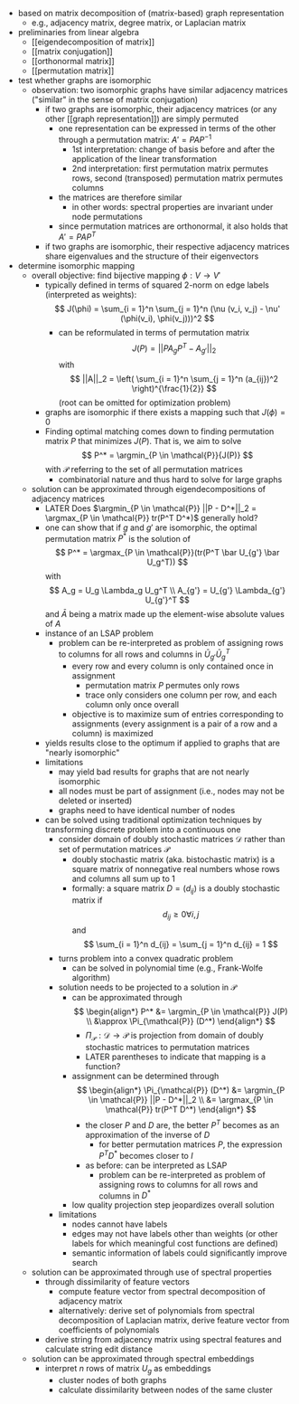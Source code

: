- based on matrix decomposition of (matrix-based) graph representation
	- e.g., adjacency matrix, degree matrix, or Laplacian matrix
- preliminaries from linear algebra
	- [[eigendecomposition of matrix]]
	- [[matrix conjugation]]
	- [[orthonormal matrix]]
	- [[permutation matrix]]
- test whether graphs are isomorphic
	- observation: two isomorphic graphs have similar adjacency matrices ("similar" in the sense of matrix conjugation)
		- if two graphs are isomorphic, their adjacency matrices (or any other [[graph representation]]) are simply permuted
			- one representation can be expressed in terms of the other through a permutation matrix: $A' = PAP^{-1}$
				- 1st interpretation: change of basis before and after the application of the linear transformation
				- 2nd interpretation: first permutation matrix permutes rows, second (transposed) permutation matrix permutes columns
			- the matrices are therefore similar
				- in other words: spectral properties are invariant under node permutations
			- since permutation matrices are orthonormal, it also holds that $A' = P A P^T$
		- if two graphs are isomorphic, their respective adjacency matrices share eigenvalues and the structure of their eigenvectors
- determine isomorphic mapping
	- overall objective: find bijective mapping $\phi: V \rightarrow V'$
		- typically defined in terms of squared 2-norm on edge labels (interpreted as weights): 
		  $$
		  J(\phi) = \sum_{i = 1}^n \sum_{j = 1}^n (\nu (v_i, v_j) - \nu' (\phi(v_i), \phi(v_j)))^2
		  $$
			- can be reformulated in terms of permutation matrix
			  $$
			  J(P) = ||P A_g P^T - A_{g'}||_2
			  $$
			  with 
			  $$
			  ||A||_2 = \left( \sum_{i = 1}^n \sum_{j = 1}^n (a_{ij})^2 \right)^{\frac{1}{2}}
			  $$
			  (root can be omitted for optimization problem)
		- graphs are isomorphic if there exists a mapping such that $J(\phi) = 0$
		- Finding optimal matching comes down to finding permutation matrix $P$ that minimizes $J(P)$. That is, we aim to solve
		  $$
		  P^* = \argmin_{P \in \mathcal{P}}{J(P)}
		  $$
		  with $\mathcal{P}$ referring to the set of all permutation matrices
			- combinatorial nature and thus hard to solve for large graphs
	- solution can be approximated through eigendecompositions of adjacency matrices
		- LATER Does $\argmin_{P \in \mathcal{P}} ||P - D^*||_2 = \argmax_{P \in \mathcal{P}} tr(P^T D^*)$ generally hold?
		- one can show that if $g$ and $g'$ are isomorphic, the optimal permutation matrix $P^*$ is the solution of 
		  $$
		  P^* = \argmax_{P \in \mathcal{P}}(tr(P^T \bar U_{g'} \bar U_g^T))
		  $$
		  with 
		  $$
		  A_g = U_g \Lambda_g U_g^T \\
		  A_{g'} = U_{g'} \Lambda_{g'} U_{g'}^T
		  $$
		  and $\bar A$ being a matrix made up the element-wise absolute values of $A$
		- instance of an LSAP problem
			- problem can be re-interpreted as problem of assigning rows to columns for all rows and columns in $\bar U_{g'} \bar U_g^T$
				- every row and every column is only contained once in assignment
					- permutation matrix $P$ permutes only rows
					- trace only considers one column per row, and each column only once overall
				- objective is to maximize sum of entries corresponding to assignments (every assignment is a pair of a row and a column) is maximized
		- yields results close to the optimum if applied to graphs that are "nearly isomorphic"
		- limitations
			- may yield bad results for graphs that are not nearly isomorphic
			- all nodes must be part of assignment (i.e., nodes may not be deleted or inserted)
			- graphs need to have identical number of nodes
		- can be solved using traditional optimization techniques by transforming discrete problem into a continuous one
			- consider domain of doubly stochastic matrices $\mathcal{D}$ rather than set of permutation matrices $\mathcal{P}$
				- doubly stochastic matrix (aka. bistochastic matrix) is a square matrix of nonnegative real numbers whose rows and columns all sum up to $1$
				- formally: a square matrix $D = (d_{ij})$ is a doubly stochastic matrix if
				  $$
				  d_{ij} \geq 0 \forall i, j
				  $$
				  and
				  $$
				  \sum_{i = 1}^n d_{ij} = \sum_{j = 1}^n d_{ij} = 1
				  $$
			- turns problem into a convex quadratic problem
				- can be solved in polynomial time (e.g., Frank-Wolfe algorithm)
			- solution needs to be projected to a solution in $\mathcal{P}$
				- can be approximated through 
				  $$
				  \begin{align*}
				  P^* &= \argmin_{P \in \mathcal{P}} J(P) \\
				  &\approx \Pi_{\mathcal{P}} (D^*)
				  \end{align*} 
				  $$
					- $\Pi_{\mathcal{P}} : \mathcal{D} \rightarrow \mathcal{P}$ is projection from domain of doubly stochastic matrices to permutation matrices
					- LATER parentheses to indicate that mapping is a function?
				- assignment can be determined through
				  $$
				  \begin{align*}
				  \Pi_{\mathcal{P}} (D^*) &= \argmin_{P \in \mathcal{P}} ||P - D^*||_2 \\
				  &= \argmax_{P \in \mathcal{P}} tr(P^T D^*)
				  \end{align*}
				  $$
					- the closer $P$ and $D$ are, the better $P^T$ becomes as an approximation of the inverse of $D$
						- for better permutation matrices $P$, the expression $P^T D^*$ becomes closer to $I$
					- as before: can be interpreted as LSAP
						- problem can be re-interpreted as problem of assigning rows to columns for all rows and columns in $D^*$
				- low quality projection step jeopardizes overall solution
			- limitations
				- nodes cannot have labels
				- edges may not have labels other than weights (or other labels for which meaningful cost functions are defined)
				- semantic information of labels could significantly improve search
	- solution can be approximated through use of spectral properties
		- through dissimilarity of feature vectors
			- compute feature vector from spectral decomposition of adjacency matrix
			- alternatively: derive set of polynomials from spectral decomposition of Laplacian matrix, derive feature vector from coefficients of polynomials
		- derive string from adjacency matrix using spectral features and calculate string edit distance
	- solution can be approximated through spectral embeddings
		- interpret $n$ rows of matrix $U_g$ as embeddings
			- cluster nodes of both graphs
			- calculate dissimilarity between nodes of the same cluster